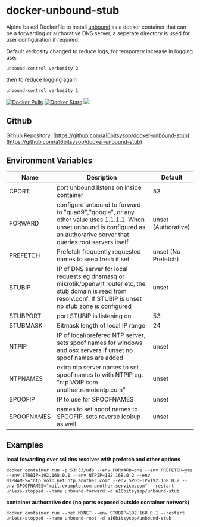 # docker-unbound-stub
Alpine based Dockerfile to install [unbound](https://www.nlnetlabs.nl/projects/unbound/about/) as a docker container that can be a forwarding or authorative DNS server, a seperate directory is used for user configuration if required.

Default verbosity changed to reduce logs, for temporary increase in logging use:

```
unbound-control verbosity 2

```
then  to reduce logging again 

```
unbound-control verbosity 1

```

[![Docker Pulls](https://img.shields.io/docker/pulls/a16bitsysop/unbound-stub.svg?style=flat-square)](https://hub.docker.com/r/a16bitsysop/unbound-stub/)
[![Docker Stars](https://img.shields.io/docker/stars/a16bitsysop/unbound-stub.svg?style=flat-square)](https://hub.docker.com/r/a16bitsysop/unbound-stub/)
[![](https://images.microbadger.com/badges/version/a16bitsysop/unbound-stub.svg)](https://microbadger.com/images/a16bitsysop/unbound-stub "Get your own version badge on microbadger.com")

## Github
Github Repository: [https://github.com/a16bitsysop/docker-unbound-stub](https://github.com/a16bitsysop/docker-unbound-stub)

## Environment Variables
| Name       | Desription                                                                                                      | Default             |
| ---------- | --------------------------------------------------------------------------------------------------------------- | ------------------- |
| CPORT      | port unbound listens on inside container                                                                        | 53                  |
| FORWARD    | configure unbound to forward to "quad9","google", or any other value uses 1.1.1.1.  When unset  unbound is configured as an authorarive server that queries root servers itself | unset (Authorative) |
| PREFETCH   | Prefetch frequently requested names to keep fresh if set                                                        | unset (No Prefetch) |
| STUBIP     | IP of DNS server for local requests eg dnsmasq or mikrotik/openwrt router etc, the stub domain is read from resolv.conf. If STUBIP is unset no stub zone is configured | unset |
| STUBPORT   | port STUBIP is listening on                                                                                     | 53                  |
| STUBMASK   | Bitmask length of local IP range                                                                                | 24                  |
| NTPIP      | IP of local/prefered NTP server, sets spoof names for windows and osx servers If unset no spoof names are added | unset               |
| NTPNAMES   | extra ntp server names to set spoof names to with NTPIP eg. "ntp.VOIP.com another.remotentp.com"                | unset               |
| SPOOFIP    | IP to use for SPOOFNAMES                                                                                        | unset               |
| SPOOFNAMES | names to set spoof names to SPOOFIP, sets reverse lookup as well                                                | unset               |

## Examples
**local fowarding over ssl dns resolver with prefetch and other options**

```
docker container run -p 53:53/udp --env FORWARD=one --env PREFETCH=yes --env STUBIP=192.168.0.1 --env NTPIP=192.168.0.2 --env NTPNAMES="ntp.voip.net ntp.another.com" --env SPOOFIP=192.168.0.2 --env SPOOFNAMES="mail.example.com another.service.com" --restart unless-stopped --name unbound-forward -d a16bitsysop/unbound-stub
```

**container authorative dns (no ports exposed outside container network)**

```
docker container run --net MYNET --env STUBIP=192.168.0.1 --restart unless-stopped --name unbound-root -d a16bitsysop/unbound-stub
```

